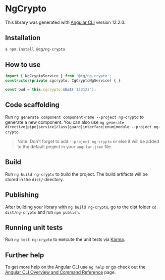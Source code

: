 # NgCrypto

This library was generated with [Angular CLI](https://github.com/angular/angular-cli) version 12.2.0.

## Installation
```bash
$ npm install @cg/ng-crypto
```

## How to use
```ts
import { NgCryptoService } from '@cg/ng-crypto';
constructor(private cgcrypto: CgCryptoNgService) { }

const pwd = this.cgcrypto.sha1('123123');
```

## Code scaffolding

Run `ng generate component component-name --project ng-crypto` to generate a new component. You can also use `ng generate directive|pipe|service|class|guard|interface|enum|module --project ng-crypto`.
> Note: Don't forget to add `--project ng-crypto` or else it will be added to the default project in your `angular.json` file. 

## Build

Run `ng build ng-crypto` to build the project. The build artifacts will be stored in the `dist/` directory.

## Publishing

After building your library with `ng build ng-crypto`, go to the dist folder `cd dist/ng-crypto` and run `npm publish`.

## Running unit tests

Run `ng test ng-crypto` to execute the unit tests via [Karma](https://karma-runner.github.io).

## Further help

To get more help on the Angular CLI use `ng help` or go check out the [Angular CLI Overview and Command Reference](https://angular.io/cli) page.
